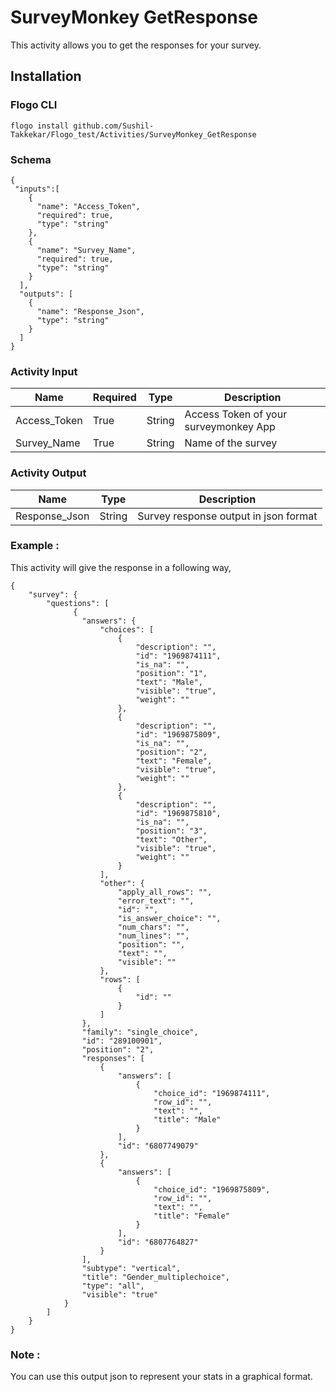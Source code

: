 # SurveyMonkey GetResponse

This activity allows you to get the responses for your survey.

## Installation

### Flogo CLI

```
flogo install github.com/Sushil-Takkekar/Flogo_test/Activities/SurveyMonkey_GetResponse
```

### Schema

```
{
 "inputs":[
    {
      "name": "Access_Token",
      "required": true,
      "type": "string"
    },
	{
      "name": "Survey_Name",
      "required": true,
      "type": "string"
    }
  ],
  "outputs": [
    {
      "name": "Response_Json",
      "type": "string"
    }
  ]
}
```

### Activity Input


| Name | Required | Type | Description |
| ---- | -------- | ---- |------------ |
| Access_Token | True | String | Access Token of your surveymonkey App |
| Survey_Name  | True | String | Name of the survey |


### Activity Output


| Name | Type | Description |
| ---- | ---- | ----------- |
| Response_Json | String | Survey response output in json format |

### Example :
This activity will give the response in a following way,

```
{
    "survey": {
        "questions": [
              {
                "answers": {
                    "choices": [
                        {
                            "description": "",
                            "id": "1969874111",
                            "is_na": "",
                            "position": "1",
                            "text": "Male",
                            "visible": "true",
                            "weight": ""
                        },
                        {
                            "description": "",
                            "id": "1969875809",
                            "is_na": "",
                            "position": "2",
                            "text": "Female",
                            "visible": "true",
                            "weight": ""
                        },
                        {
                            "description": "",
                            "id": "1969875810",
                            "is_na": "",
                            "position": "3",
                            "text": "Other",
                            "visible": "true",
                            "weight": ""
                        }
                    ],
                    "other": {
                        "apply_all_rows": "",
                        "error_text": "",
                        "id": "",
                        "is_answer_choice": "",
                        "num_chars": "",
                        "num_lines": "",
                        "position": "",
                        "text": "",
                        "visible": ""
                    },
                    "rows": [
                        {
                            "id": ""
                        }
                    ]
                },
                "family": "single_choice",
                "id": "289100901",
                "position": "2",
                "responses": [
                    {
                        "answers": [
                            {
                                "choice_id": "1969874111",
                                "row_id": "",
                                "text": "",
                                "title": "Male"
                            }
                        ],
                        "id": "6807749079"
                    },
                    {
                        "answers": [
                            {
                                "choice_id": "1969875809",
                                "row_id": "",
                                "text": "",
                                "title": "Female"
                            }
                        ],
                        "id": "6807764827"
                    }
                ],
                "subtype": "vertical",
                "title": "Gender_multiplechoice",
                "type": "all",
                "visible": "true"
            }
        ]
    }
}
```

### Note :
You can use this output json to represent your stats in a graphical format.
